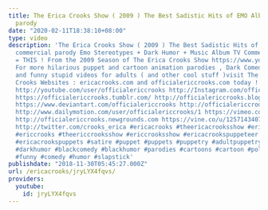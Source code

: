 ```yaml
---
title: The Erica Crooks Show ( 2009 ) The Best Sadistic Hits of EMO Album TV commercial
  parody
date: "2020-02-11T18:38:10+08:00"
type: video
description: 'The Erica Crooks Show ( 2009 ) The Best Sadistic Hits of EMO Album TV
  commercial parody Emo Stereotypes + Dark Humor + Music Album TV Commercial Parody
  = THIS ! From the 2009 Season of The Erica Crooks Show https://www.youtube.com/watch?v=AFkwFRK9VTI
  For more hilarious puppet and cartoon animation parodies , Dark Comedy humor , satires
  and funny stupid videos for adults ( and other cool stuff )visit The Official Erica
  Crooks Websites : ericacrooks.com and officialericcrooks.com today ! http://facebook.com/officialericcrooks
  http://youtube.com/user/officialericcrooks http://Instagram.com/officialericcrooks/
  https://officialericcrooks.tumblr.com/ http://officialericcrooks.blogspot.com/ https://officialericcrooks.wordpress.com
  https://www.deviantart.com/officialericcrooks http://officialericcrooks.newgrounds.com/follow
  http://www.dailymotion.com/user/officialericcrooks/1 https://vimeo.com/officialericcrooks
  http://officialericcrooks.newgrounds.com https://vine.co/u/1257143407999610880 https://www.pinterest.com/officialec1/
  http://twitter.com/crooks_erica #ericacrooks #theericacrooksshow #ericacrooksshow
  #ericcrooks #theericcrooksshow #ericcrooksshow #ericacrookspuppeteer #ericacrookspuppet
  #ericacrookspuppets #satire #puppet #puppets #puppetry #adultpuppetry #darkcomedy
  #darkhumor #blackcomedy #blackhumor #parodies #cartoons #cartoon #politicalsatire
  #funny #comedy #humor #slapstick'
publishdate: "2018-11-30T05:45:27.000Z"
url: /ericacrooks/jryLYX4fqvs/
providers:
  youtube:
    id: jryLYX4fqvs
---
```

